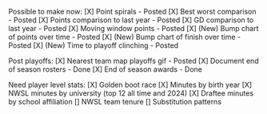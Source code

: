 Possible to make now:
[X] Point spirals - Posted
[X] Best worst comparison - Posted
[X] Points comparison to last year - Posted
[X] GD comparison to last year - Posted
[X] Moving window points - Posted
[X] (New) Bump chart of points over time - Posted
[X] (New) Bump chart of finish over time - Posted
[X] (New) Time to playoff clinching - Posted

Post playoffs:
[X] Nearest team map playoffs gif - Posted
[X] Document end of season rosters - Done
[X] End of season awards - Done

Need player level stats:
[X] Golden boot race
[X] Minutes by birth year
[X] NWSL minutes by university (top 12 all time and 2024)
[X] Draftee minutes by school affiliation
[] NWSL team tenure
[] Substitution patterns
